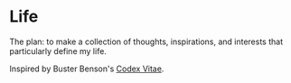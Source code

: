 # Life

The plan: to make a collection of thoughts, inspirations, and interests that particularly define my life.

Inspired by Buster Benson's [Codex Vitae](https://github.com/busterbenson/public/blob/master/Codex.md).
